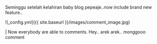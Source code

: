 Seminggu setelah kelahiran baby blog pepeaje..now include brand new feature..

![_config.yml]({{ site.baseurl }}/images/comment_image.jpg)

| Now everybody are able to comments. Hey.. arek arek.. monggooo comment 
